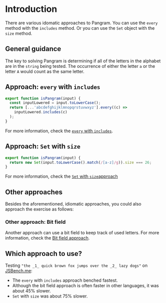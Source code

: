 # Introduction

There are various idomatic approaches to Pangram.
You can use the `every` method with the `includes` method.
Or you can use the `Set` object with the `size` method.

## General guidance

The key to solving Pangram is determining if all of the letters in the alphabet are in the `string` being tested.
The occurrence of either the letter `a` or the letter `A` would count as the same letter.

## Approach: `every` with `includes`

```javascript
export function isPangram(input) {
  const inputLowered = input.toLowerCase();
  return [...'abcdefghijklmnopqrstuvwxyz'].every((c) =>
    inputLowered.includes(c)
  );
}
```

For more information, check the [`every` with `includes`][approach-every-includes].

## Approach: `Set` with `size`

```javascript
export function isPangram(input) {
  return new Set(input.toLowerCase().match(/[a-z]/g)).size === 26;
}
```

For more information, check the [`Set` with `size`approach][approach-set-size]

## Other approaches

Besides the aforementioned, idiomatic approaches, you could also approach the exercise as follows:

### Other approach: Bit field

Another approach can use a bit field to keep track of used letters.
For more information, check the [Bit field approach][approach-bitfield].

## Which approach to use?

Testing `"the _1_ quick brown fox jumps over the _2_ lazy dogs"` on [JSBench.me][jsbench-me]:

- The `every` with `includes` approach benched fastest.
- Although the bit field approach is often faster in other languages, it was about 45% slower.
- `Set` with `size` was about 75% slower.

[approach-every-includes]: https://exercism.org/tracks/javascript/exercises/pangram/approaches/every-includes
[approach-set-size]: https://exercism.org/tracks/javascript/exercises/pangram/approaches/set-size
[approach-bitfield]: https://exercism.org/tracks/javascript/exercises/pangram/approaches/bitfield
[jsbench-me]: https://jsbench.me/
